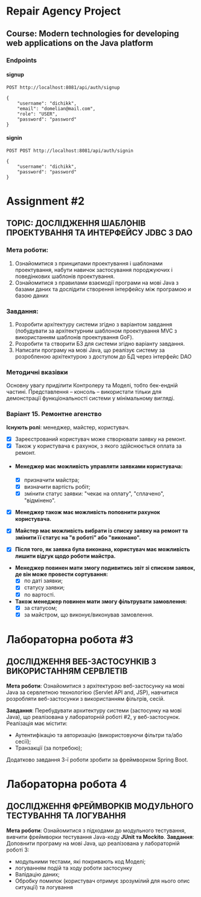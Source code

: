 # Repair Agency Project

## Course: Modern technologies for developing web applications on the Java platform


### Endpoints

#### signup

```POST http://localhost:8081/api/auth/signup ```
```
{
    "username": "dichikk",
    "email": "domelian@mail.com",
    "role": "USER",
    "password": "password"
}
```

#### signin

```POST POST http://localhost:8081/api/auth/signin```
```
{
    "username": "dichikk",
    "password": "password"
}
```

# Assignment #2

## TOPIC: ДОСЛІДЖЕННЯ ШАБЛОНІВ ПРОЕКТУВАННЯ ТА ИНТЕРФЕЙСУ JDBC З DAO

### Мета роботи:
1) Ознайомитися з принципами проектування і шаблонами проектування, набути
   навичок застосування породжуючих і поведінкових шаблонів проектування.
2) Ознайомитися з правилами взаємодії програми на мові Java з базами даних та
   дослідити створення інтерфейсу між програмою и базою даних

### Завдання:
1) Розробити архітектуру системи згідно з варіантом завдання (побудувати за
   архітектурним шаблоном проектування MVC з використанням шаблонів проектування GoF).
2) Розробити та створити БЗ для системи згідно варіанту завдання.
3) Написати програму на мові Java, що реалізує систему за розробленою архітектурою з
   доступом до БД через інтерфейс DAO

### Методичні вказівки

Основну увагу приділити Контролеру та Моделі, тобто бек-ендній частині.
Представлення – консоль – використати тільки для демонстрації функціональності системи у
мінімальному вигляді.


### Варіант 15. Ремонтне агенство
**Існують ролі**: менеджер, майстер, користувач.

- [x] Зареєстрований користувач може створювати заявку на ремонт.
- [x] Також у користувача є рахунок, з якого здійснюється оплата за ремонт.

- #### Менеджер має можливість управляти заявками користувача:
    - [x] призначити майстра;
    - [x] визначити вартість робіт;
    - [x] змінити статус заявки: "чекає на оплату", "сплачено", "відмінено".

- [x] **Менеджер також має можливість поповнити рахунок користувача.**

- [x] **Майстер має можливість вибрати із списку заявку на ремонт та змінити її статус на "в роботі" або "виконано".**

- [x] **Після того, як заявка була виконана, користувач має можливість лишити відгук щодо роботи майстра.**

- **Менеджер повинен мати змогу подивитись звіт зі списком заявок, де він може провести сортування:**
    - [x] по даті заявки;
    - [x] статусу заявки;
    - [x] по вартості.

- **Також менеджер повинен мати змогу фільтрувати замовлення:**
    - [x] за статусом;
    - [x] за майстром, що виконує/виконував замовлення.

# Лабораторна робота #3

## ДОСЛІДЖЕННЯ ВЕБ-ЗАСТОСУНКІВ З ВИКОРИСТАННЯМ СЕРВЛЕТІВ

**Мета роботи**: Ознайомитися з архітектурою веб-застосунку на мові Java за сервлетною
технологією (Servlet API and, JSP), навчитися розробляти веб-застосунки з використанням
фільтрів, сесій.

**Завдання**: Перебудувати архитектуру системи (застосунку на мові Java), що реалізована
у лабораторній роботі #2, у веб-застосунок. Реалізація має містити:

- Аутентифікацію та авторизацію (використовуючи фільтри та/або сесії);
- Транзакції (за потребою);

Додатково завдання 3-ї роботи зробити за фреймворком Spring Boot.

# Лабораторна робота 4

## ДОСЛІДЖЕННЯ ФРЕЙМВОРКІВ МОДУЛЬНОГО ТЕСТУВАННЯ ТА ЛОГУВАННЯ

**Мета роботи**: Ознайомитися з підходами до модульного тестування, вивчити
фреймворки тестування Java-коду **JUnit та Mockito**.
**Завдання**:
Доповнити програму на мові Java, що реалізована у лабораторній роботі 3:

- модульними тестами, які покривають код Моделі;
- логуванням подій та ходу роботи застосунку
- Валідацію даних;
- Обробку помилок (користувач отримує зрозумілий для нього опис ситуації) та
  логування